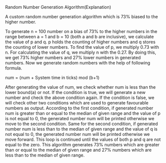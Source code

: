 Random Number Generation Algorithm(Explanation)

A custom random number generation algorithm which is 73% biased to the higher number.

To generate n = 100 number on a bias of 73% to the higher numbers in the range between a = 1 and b = 10 (both a and b are inclusive), we calculate the value of p and q. p holds the counting of higher numbers and q stores the counting of lower numbers. To find the value of p, we multiply 0.73 with n. For calculating the value of q, we multiply n with the 0.27.  By doing this, we get 73% higher numbers and 27% lower numbers in generated numbers. 
Now we generate random numbers with the help of following formula.
 
num = (num + System time in ticks) mod (b+1)

After generating the value of num, we check whether num is less than the lower bound(a) or not. If the condition is true, we will generate a new number and check the above condition again. If the condition is false, we will check other two conditions which are used to generate favourable numbers as output. According to the first condition, if generated number num is greater than or equal to the median of given range and the value of p is not equal to 0, the generated number num will be printed otherwise we move to the second condition. Same for the second condition, if generated number num is less than to the median of given range and the value of q is not equal to 0, the generated number num will be printed otherwise we move forward.
This loop is continued until the values of both p and q are not equal to the zero. This algorithm generates 73% numbers which are greater than or equal to the median of given range and 27% numbers which are less than to the median of given range.
